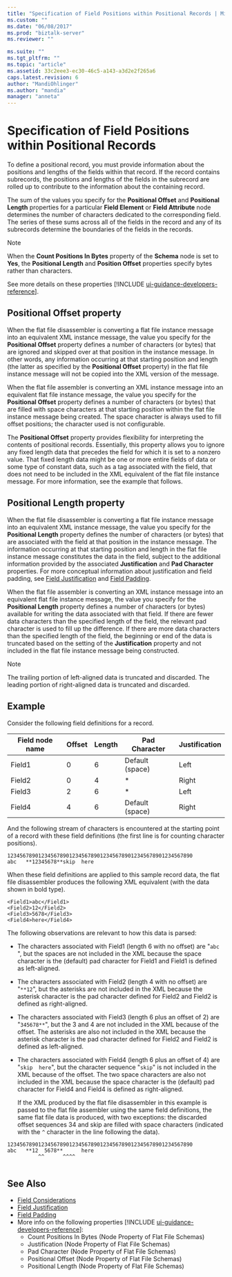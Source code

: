 ```yaml
---
title: "Specification of Field Positions within Positional Records | Microsoft Docs"
ms.custom: ""
ms.date: "06/08/2017"
ms.prod: "biztalk-server"
ms.reviewer: ""

ms.suite: ""
ms.tgt_pltfrm: ""
ms.topic: "article"
ms.assetid: 33c2eee3-ec30-46c5-a143-a3d2e2f265a6
caps.latest.revision: 6
author: "MandiOhlinger"
ms.author: "mandia"
manager: "anneta"
---
```

# Specification of Field Positions within Positional Records
To define a positional record, you must provide information about the positions and lengths of the fields within that record. If the record contains subrecords, the positions and lengths of the fields in the subrecord are rolled up to contribute to the information about the containing record.  
  
 The sum of the values you specify for the **Positional Offset** and **Positional Length** properties for a particular **Field Element** or **Field Attribute** node determines the number of characters dedicated to the corresponding field. The series of these sums across all of the fields in the record and any of its subrecords determine the boundaries of the fields in the records.  
  
> [!NOTE]
>  When the **Count Positions In Bytes** property of the **Schema** node is set to **Yes**, the **Positional Length** and **Position Offset** properties specify bytes rather than characters.  

See more details on these properties [!INCLUDE [ui-guidance-developers-reference](../includes/ui-guidance-developers-reference.md)].
  
## Positional Offset property  
 When the flat file disassembler is converting a flat file instance message into an equivalent XML instance message, the value you specify for the **Positional Offset** property defines a number of characters (or bytes) that are ignored and skipped over at that position in the instance message. In other words, any information occurring at that starting position and length (the latter as specified by the **Positional Offset** property) in the flat file instance message will not be copied into the XML version of the message.  
  
 When the flat file assembler is converting an XML instance message into an equivalent flat file instance message, the value you specify for the **Positional Offset** property defines a number of characters (or bytes) that are filled with space characters at that starting position within the flat file instance message being created. The space character is always used to fill offset positions; the character used is not configurable.  
  
 The **Positional Offset** property provides flexibility for interpreting the contents of positional records. Essentially, this property allows you to ignore any fixed length data that precedes the field for which it is set to a nonzero value. That fixed length data might be one or more entire fields of data or some type of constant data, such as a tag associated with the field, that does not need to be included in the XML equivalent of the flat file instance message. For more information, see the example that follows.  
  
## Positional Length property  
 When the flat file disassembler is converting a flat file instance message into an equivalent XML instance message, the value you specify for the **Positional Length** property defines the number of characters (or bytes) that are associated with the field at that position in the instance message. The information occurring at that starting position and length in the flat file instance message constitutes the data in the field, subject to the additional information provided by the associated **Justification** and **Pad Character** properties. For more conceptual information about justification and field padding, see [Field Justification](../core/field-justification.md) and [Field Padding](../core/field-padding.md).  
  
 When the flat file assembler is converting an XML instance message into an equivalent flat file instance message, the value you specify for the **Positional Length** property defines a number of characters (or bytes) available for writing the data associated with that field. If there are fewer data characters than the specified length of the field, the relevant pad character is used to fill up the difference. If there are more data characters than the specified length of the field, the beginning or end of the data is truncated based on the setting of the **Justification** property and not included in the flat file instance message being constructed.  
  
> [!NOTE]
>  The trailing portion of left-aligned data is truncated and discarded. The leading portion of right-aligned data is truncated and discarded.  
  
## Example  
 Consider the following field definitions for a record.  
  
|Field node name|Offset|Length|Pad Character|Justification|  
|---------------------|------------|------------|-------------------|-------------------|  
|Field1|0|6|Default (space)|Left|  
|Field2|0|4|*|Right|  
|Field3|2|6|*|Left|  
|Field4|4|6|Default (space)|Right|  
  
 And the following stream of characters is encountered at the starting point of a record with these field definitions (the first line is for counting character positions).  
  
```  
123456789012345678901234567890123456789012345678901234567890  
abc   **12345678**skip  here  
```  
  
 When these field definitions are applied to this sample record data, the flat file disassembler produces the following XML equivalent (with the data shown in bold type).  
  
```  
<Field1>abc</Field1>  
<Field2>12</Field2>  
<Field3>5678</Field3>  
<Field4>here</Field4>  
```  
  
 The following observations are relevant to how this data is parsed:  
  
- The characters associated with Field1 (length 6 with no offset) are "`abc` ", but the spaces are not included in the XML because the space character is the (default) pad character for Field1 and Field1 is defined as left-aligned.  
  
- The characters associated with Field2 (length 4 with no offset) are "`**12`", but the asterisks are not included in the XML because the asterisk character is the pad character defined for Field2 and Field2 is defined as right-aligned.  
  
- The characters associated with Field3 (length 6 plus an offset of 2) are "`345678**`", but the 3 and 4 are not included in the XML because of the offset. The asterisks are also not included in the XML because the asterisk character is the pad character defined for Field2 and Field2 is defined as left-aligned.  
  
- The characters associated with Field4 (length 6 plus an offset of 4) are "`skip  here`", but the character sequence "`skip`" is not included in the XML because of the offset. The two space characters are also not included in the XML because the space character is the (default) pad character for Field4 and Field4 is defined as right-aligned.  
  
  If the XML produced by the flat file disassembler in this example is passed to the flat file assembler using the same field definitions, the same flat file data is produced, with two exceptions: the discarded offset sequences 34 and skip are filled with space characters (indicated with the `^` character in the line following the data).  
  
```  
123456789012345678901234567890123456789012345678901234567890  
abc   **12  5678**      here  
          ^^      ^^^^  
  
```  
  
## See Also  
- [Field Considerations](../core/field-considerations.md)    
- [Field Justification](../core/field-justification.md)   
- [Field Padding](../core/field-padding.md)   
- More info on the following properties [!INCLUDE [ui-guidance-developers-reference](../includes/ui-guidance-developers-reference.md)]:  
    - Count Positions In Bytes (Node Property of Flat File Schemas)  
    - Justification (Node Property of Flat File Schemas)  
    - Pad Character (Node Property of Flat File Schemas) 
    - Positional Offset (Node Property of Flat File Schemas)
    - Positional Length (Node Property of Flat File Schemas)